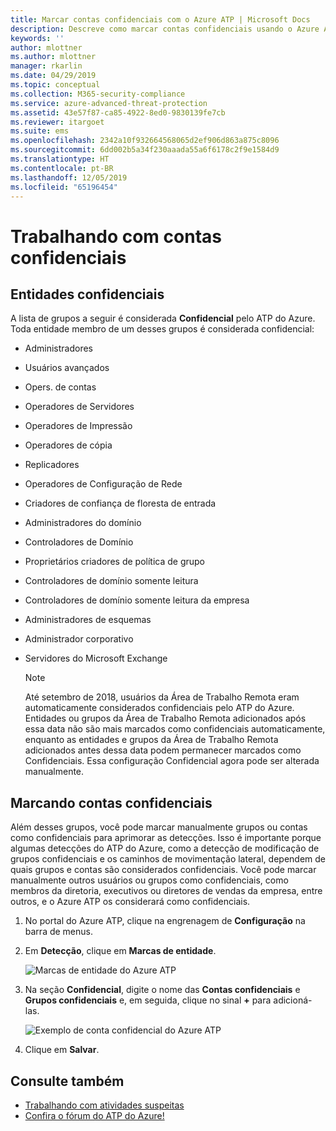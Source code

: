 ```yaml
---
title: Marcar contas confidenciais com o Azure ATP | Microsoft Docs
description: Descreve como marcar contas confidenciais usando o Azure ATP (Proteção Avançada contra Ameaças)
keywords: ''
author: mlottner
ms.author: mlottner
manager: rkarlin
ms.date: 04/29/2019
ms.topic: conceptual
ms.collection: M365-security-compliance
ms.service: azure-advanced-threat-protection
ms.assetid: 43e57f87-ca85-4922-8ed0-9830139fe7cb
ms.reviewer: itargoet
ms.suite: ems
ms.openlocfilehash: 2342a10f932664568065d2ef906d863a875c8096
ms.sourcegitcommit: 6dd002b5a34f230aaada55a6f6178c2f9e1584d9
ms.translationtype: HT
ms.contentlocale: pt-BR
ms.lasthandoff: 12/05/2019
ms.locfileid: "65196454"
---
```

# <a name="working-with-sensitive-accounts"></a>Trabalhando com contas confidenciais

## <a name="sensitive-entites"></a>Entidades confidenciais

A lista de grupos a seguir é considerada **Confidencial** pelo ATP do Azure. Toda entidade membro de um desses grupos é considerada confidencial:

- Administradores
- Usuários avançados
- Opers. de contas
- Operadores de Servidores
- Operadores de Impressão
- Operadores de cópia
- Replicadores
- Operadores de Configuração de Rede 
- Criadores de confiança de floresta de entrada
- Administradores do domínio
- Controladores de Domínio
- Proprietários criadores de política de grupo 
- Controladores de domínio somente leitura 
- Controladores de domínio somente leitura da empresa 
- Administradores de esquemas 
- Administrador corporativo
- Servidores do Microsoft Exchange

  > [!NOTE]
  > Até setembro de 2018, usuários da Área de Trabalho Remota eram automaticamente considerados confidenciais pelo ATP do Azure. Entidades ou grupos da Área de Trabalho Remota adicionados após essa data não são mais marcados como confidenciais automaticamente, enquanto as entidades e grupos da Área de Trabalho Remota adicionados antes dessa data podem permanecer marcados como Confidenciais. Essa configuração Confidencial agora pode ser alterada manualmente.  

## <a name="tagging-sensitive-accounts"></a>Marcando contas confidenciais

Além desses grupos, você pode marcar manualmente grupos ou contas como confidenciais para aprimorar as detecções. Isso é importante porque algumas detecções do ATP do Azure, como a detecção de modificação de grupos confidenciais e os caminhos de movimentação lateral, dependem de quais grupos e contas são considerados confidenciais. Você pode marcar manualmente outros usuários ou grupos como confidenciais, como membros da diretoria, executivos ou diretores de vendas da empresa, entre outros, e o Azure ATP os considerará como confidenciais.

1.  No portal do Azure ATP, clique na engrenagem de **Configuração** na barra de menus.

2.  Em **Detecção**, clique em **Marcas de entidade**.

    ![Marcas de entidade do Azure ATP](media/entity-tags.png)

3.  Na seção **Confidencial**, digite o nome das **Contas confidenciais** e **Grupos confidenciais** e, em seguida, clique no sinal **+** para adicioná-las.

    ![Exemplo de conta confidencial do Azure ATP](media/sensitive-account-sample.png)

4. Clique em **Salvar**.

    
## <a name="see-also"></a>Consulte também

- [Trabalhando com atividades suspeitas](working-with-suspicious-activities.md)
- [Confira o fórum do ATP do Azure!](https://aka.ms/azureatpcommunity)
